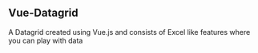## Vue-Datagrid

A Datagrid created using Vue.js and consists of Excel like features where you can play with data
